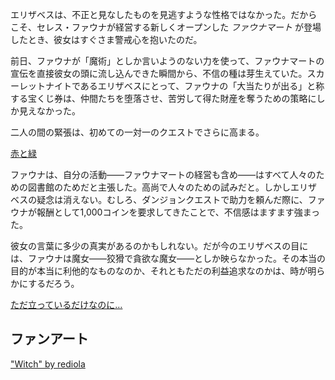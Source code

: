 <!-- title: 彼女は魔女 -->
<!-- relationship: Enemy -->

エリザベスは、不正と見なしたものを見逃すような性格ではなかった。だからこそ、セレス・ファウナが経営する新しくオープンした _ファウナマート_ が登場したとき、彼女はすぐさま警戒心を抱いたのだ。

前日、ファウナが「魔術」としか言いようのない力を使って、ファウナマートの宣伝を直接彼女の頭に流し込んできた瞬間から、不信の種は芽生えていた。スカーレットナイトであるエリザベスにとって、ファウナの「大当たりが出る」と称する宝くじ券は、仲間たちを堕落させ、苦労して得た財産を奪うための策略にしか見えなかった。

二人の間の緊張は、初めての一対一のクエストでさらに高まる。

[赤と緑](#embed:https://www.youtube.com/live/oVguNTPnDww?t=2921)

ファウナは、自分の活動――ファウナマートの経営も含め――はすべて人々のための図書館のためだと主張した。高尚で人々のための試みだと。しかしエリザベスの疑念は消えない。むしろ、ダンジョンクエストで助力を頼んだ際に、ファウナが報酬として1,000コインを要求してきたことで、不信感はますます強まった。

彼女の言葉に多少の真実があるのかもしれない。だが今のエリザベスの目には、ファウナは魔女――狡猾で貪欲な魔女――としか映らなかった。その本当の目的が本当に利他的なものなのか、それともただの利益追求なのかは、時が明らかにするだろう。

[ただ立っているだけなのに…](#embed:https://www.youtube.com/live/oVguNTPnDww?feature=shared&t=3589)

## ファンアート

["Witch" by rediola](https://x.com/rediosokiut/status/1832178260446474397)

